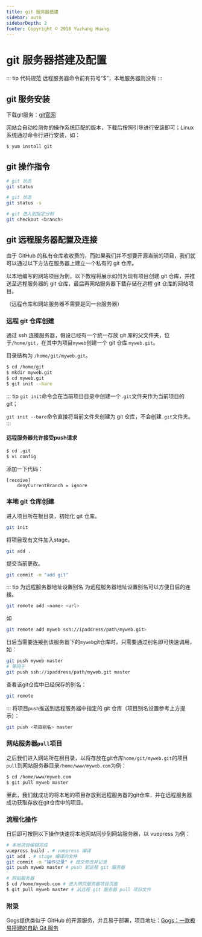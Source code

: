 ```yaml
---
title: git 服务器搭建
sidebar: auto
sidebarDepth: 2
footer: Copyright © 2018 Yuzhang Huang
---
```

# git 服务器搭建及配置
::: tip 代码规范
远程服务器命令前有符号“$”，本地服务器则没有
:::
## git 服务安装
下载git服务：[git官网](https://git-scm.com/downloads)

网站会自动检测你的操作系统匹配的版本，下载后按照引导进行安装即可；Linux系统通过命令行进行安装，如：
``` bash
$ yum install git
```
## git 操作指令
``` bash
# git 状态
git status

# git 状态
git status -s

# git 进入到指定分制
git checkout <branch>
```
## git 远程服务器配置及连接
由于 GitHub 的私有仓库收收费的，而如果我们并不想要开源当前的项目，我们就可以通过以下方法在服务器上建立一个私有的 git 仓库。

以本地编写的网站项目为例，以下教程将展示如何为现有项目创建 git 仓库，并推送至远程服务器的 git 仓库，最后再网站服务器下载存储在远程 git 仓库的网站项目。

（远程仓库和网站服务器不需要是同一台服务器）
### 远程 git 仓库创建
通过 ssh 连接服务器，假设已经有一个统一存放 git 库的父文件夹，位于`/home/git`，在其中为项目`myweb`创建一个 git 仓库 `myweb.git`。

目录结构为 `/home/git/myweb.git`。
``` bash
$ cd /home/git
$ mkdir myweb.git
$ cd myweb.git
$ git init --bare
```
::: tip
`git init`命令会在当前项目目录中创建一个`.git`文件夹作为当前项目的 git；

`git init --bare`命令直接将当前文件夹创建为 git 仓库，不会创建`.git`文件夹。
:::
#### 远程服务器允许接受push请求
``` bash
$ cd .git
$ vi config
```
添加一下代码：
```
[receive]
	denyCurrentBranch = ignore
```
### 本地 git 仓库创建
进入项目所在根目录，初始化 git 仓库。
``` bash
git init
```
将项目现有文件加入stage。
``` bash
git add .
```
提交当前更改。
``` bash
git commit -m "add git"
```
::: tip 为远程服务器地址设置别名
为远程服务器地址设置别名可以方便日后的连接。
``` bash
git remote add <name> <url>
```
如
``` bash
git remote add myweb ssh://ipaddress/path/myweb.git>
```
日后当需要连接到该服务器下的`myweb`git仓库时，只需要通过别名即可快速调用，如：
``` bash
git push myweb master
# 等同于
git push ssh://ipaddress/path/myweb.git master
```
查看该git仓库中已经保存的别名：
``` bash
git remote
```
:::
将项目`push`推送到远程服务器中指定的 git 仓库（项目别名设置参考上方提示）：
``` bash
git push <项目别名> master
```
### 网站服务器`pull`项目
之后我们进入网站所在根目录，以将存放在git仓库`home/git/myweb.git`的项目`pull`到网站服务器目录`/home/www/myweb.com`为例：
``` bash
$ cd /home/www/myweb.com
$ git pull myweb master
```
至此，我们就成功的将本地的项目存放到远程服务器的git仓库，并在远程服务器成功获取存放在git仓库中的项目。
### 流程化操作
日后即可按照以下操作快速将本地网站同步到网站服务器，以 vuepress 为例：
``` bash
# 本地项目编辑完成
vuepress build . # vuepress 编译
git add . # stage 编译的文件
git commit -m "操作记录" # 提交修改并记录
git push myweb master # push 到远程 git 服务器
```
``` bash
# 网站服务器
$ cd /home/myweb.com # 进入网页服务器项目页面
$ git pull myweb master # 从远程 git 服务器 pull 项目文件
```
### 附录
Gogs提供类似于 GitHub 的开源服务，并且易于部署，项目地址：[Gogs：一款极易搭建的自助 Git 服务](https://gogs.io/)